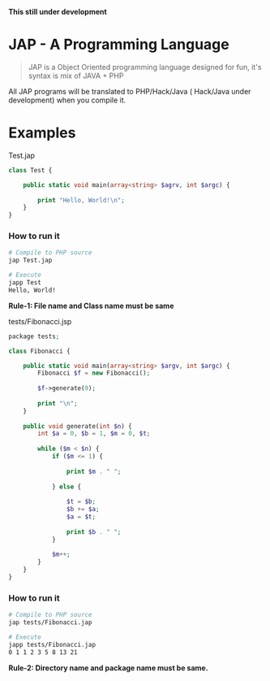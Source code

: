 **This still under development**


# JAP - A Programming Language


> JAP is a Object Oriented programming language designed for fun, it's syntax is mix of JAVA + PHP


All JAP programs will be translated to PHP/Hack/Java ( Hack/Java under development) when you compile it.


# Examples

Test.jap
```php
class Test {

    public static void main(array<string> $agrv, int $argc) {
    
        print "Hello, World!\n";
    }
}
```

### How to run it
```bash
# Compile to PHP source
jap Test.jap

# Execute
japp Test
Hello, World!
```


**Rule-1: File name and Class name must be same**


tests/Fibonacci.jsp
```php
package tests;

class Fibonacci {

    public static void main(array<string> $argv, int $argc) {
        Fibonacci $f = new Fibonacci();
        
        $f->generate(9);
        
        print "\n";
    }
    
    public void generate(int $n) {
        int $a = 0, $b = 1, $m = 0, $t;
        
        while ($m < $n) {
            if ($m <= 1) {
            
                print $m . " ";
                
            } else {
            
                $t = $b;
                $b += $a;
                $a = $t;
                
                print $b . " ";
            }
            
            $m++;
        }
    }
}
```

### How to run it
```bash
# Compile to PHP source
jap tests/Fibonacci.jap

# Execute
japp tests/Fibonacci.jap
0 1 1 2 3 5 8 13 21 
```

**Rule-2: Directory name and package name must be same.**

